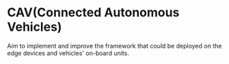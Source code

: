 # CAV(Connected Autonomous Vehicles)
Aim to implement and improve the framework that could be deployed on the edge devices and vehicles' on-board units.
